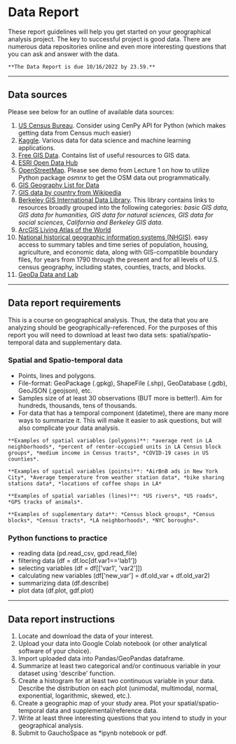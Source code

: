 # Data Report

These report guidelines will help you get started on your geographical analysis project. The key to successful project is good data. There are numerous data repositories online and even more interesting questions that you can ask and answer with the data. 

````{warning}
**The Data Report is due 10/16/2022 by 23.59.** 
````

---

## Data sources 

Please see below for an outline of available data sources: 

1. [US Census Bureau](). Consider using CenPy API for Python (which makes getting data from Census much easier)
2. [Kaggle](). Various data for data science and machine learning applications. 
3. [Free GIS Data](https://freegisdata.rtwilson.com/). Contains list of useful resources to GIS data. 
4. [ESRI Open Data Hub](http://opendata.arcgis.com/)
5. [OpenStreetMap](https://gisgeography.com/openstreetmap-download-osm-data/). Please see demo from Lecture 1 on how to utilize Python package *osmnx* to get the OSM data out programmatically. 
6. [GIS Geography List for Data](https://gisgeography.com/best-free-gis-data-sources-raster-vector/)
7. [GIS data by country from Wikipedia](https://en.wikipedia.org/wiki/List_of_GIS_data_sources)
8. [Berkeley GIS International Data Library](https://guides.lib.berkeley.edu/gis/international). This library contains links to resources broadly grouped into the following categories: *basic GIS data, GIS data for humanities, GIS data for natural sciences, GIS data for social sciences, California and Berkeley GIS data*.  
9. [ArcGIS Living Atlas of the World](https://livingatlas.arcgis.com/en/browse/)
10. [National historical geographic information systems (NHGIS)](https://www.nhgis.org/). easy access to summary tables and time series of population, housing, agriculture, and economic data, along with GIS-compatible boundary files, for years from 1790 through the present and for all levels of U.S. census geography, including states, counties, tracts, and blocks.
11. [GeoDa Data and Lab](https://geodacenter.github.io/data-and-lab/)

---

## Data report requirements 

This is a course on geographical analysis. Thus, the data that you are analyzing should be geographically-referenced. For the purposes of this report you will need to download at least two data sets: spatial/spatio-temporal data and supplementary data. 

### Spatial and Spatio-temporal data 

* Points, lines and polygons. 
* File-format: GeoPackage (.gpkg), ShapeFile (.shp), GeoDatabase (.gdb), GeoJSON (.geojson), etc. 
* Samples size of at least 30 observations (BUT more is better!). Aim for hundreds, thousands, tens of thousands. 
* For data that has a temporal component (datetime), there are many more ways to summarize it. This will make it easier to ask questions, but will also complicate your data analysis. 

````{tip}
**Examples of spatial variables (polygons)**: *average rent in LA neighborhoods*, *percent of renter-occupied units in LA Census block groups*, *medium income in Census tracts*, *COVID-19 cases in US counties*. 

**Examples of spatial variables (points)**: *AirBnB ads in New York City*, *Average temperature from weather station data*, *bike sharing stations data*, *locations of coffee shops in LA* 

**Examples of spatial variables (lines)**: *US rivers*, *US roads*, *GPS tracks of animals*. 

**Examples of supplementary data**: *Census block groups*, *Census blocks*, *Census tracts*, *LA neighborhoods*, *NYC boroughs*. 
````

### Python functions to practice 

* reading data (pd.read_csv, gpd.read_file) 
* filtering data (df = df.loc[df.var1=='lab1'])
* selecting variables (df = df[['var1', 'var2']])
* calculating new variables (df['new_var'] = df.old_var + df.old_var2)
* summarizing data (df.describe)
* plot data (df.plot, gdf.plot)


---

## Data report instructions 

1. Locate and download the data of your interest. 
2. Upload your data into Google Colab notebook (or other analytical software of your choice). 
3. Import uploaded data into Pandas/GeoPandas dataframe. 
4. Summarize at least two categorical and/or continuous variable in your dataset using 'describe' function. 
5. Create a histogram for at least two continuous variable in your data. Describe the distribution on each plot (unimodal, multimodal, normal, exponential, logarithmic, skewed, etc.). 
6. Create a geographic map of your study area. Plot your spatial/spatio-temporal data and supplemental/reference data. 
7. Write at least three interesting questions that you intend to study in your geographical analysis. 
8. Submit to GauchoSpace as *ipynb notebook or pdf. 

